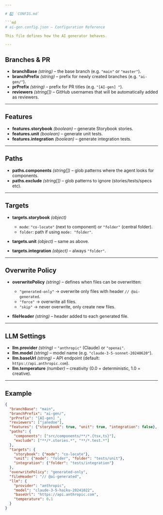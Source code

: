 ```yaml
---

# 2️⃣ `CONFIG.md`

```md
# ai-gen.config.json – Configuration Reference

This file defines how the AI generator behaves.

---
```


## Branches & PR

- **branchBase** _(string)_ – the base branch (e.g. `"main"` or `"master"`).
- **branchPrefix** _(string)_ – prefix for newly created branches (e.g. `"ai-gen/"`).
- **prPrefix** _(string)_ – prefix for PR titles (e.g. `"[AI-gen] "`).
- **reviewers** _(string[])_ – GitHub usernames that will be automatically added as reviewers.

---

## Features

- **features.storybook** _(boolean)_ – generate Storybook stories.
- **features.unit** _(boolean)_ – generate unit tests.
- **features.integration** _(boolean)_ – generate integration tests.

---

## Paths

- **paths.components** _(string[])_ – glob patterns where the agent looks for components.
- **paths.exclude** _(string[])_ – glob patterns to ignore (stories/tests/specs etc).

---

## Targets

- **targets.storybook** _(object)_

  - `mode`: `"co-locate"` (next to component) or `"folder"` (central folder).
  - `folder`: path if using `mode: "folder"`.

- **targets.unit** _(object)_ – same as above.

- **targets.integration** _(object)_ – always `"folder"`.

---

## Overwrite Policy

- **overwritePolicy** _(string)_ – defines when files can be overwritten:

  - `"generated-only"` → overwrite only files with header `// @ai-generated`.
  - `"force"` → overwrite all files.
  - `"skip"` → never overwrite, only create new files.

- **fileHeader** _(string)_ – header added to each generated file.

---

## LLM Settings

- **llm.provider** _(string)_ – `"anthropic"` (Claude) or `"openai"`.
- **llm.model** _(string)_ – model name (e.g. `"claude-3-5-sonnet-20240620"`).
- **llm.baseUrl** _(string)_ – API endpoint (default: `https://api.anthropic.com`).
- **llm.temperature** _(number)_ – creativity (0.0 = deterministic, 1.0 = creative).

---

## Example

```json
{
  "branchBase": "main",
  "branchPrefix": "ai-gen/",
  "prPrefix": "[AI-gen] ",
  "reviewers": ["janedoe"],
  "features": {"storybook": true, "unit": true, "integration": false},
  "paths": {
    "components": ["src/components/**/*.{tsx,ts}"],
    "exclude": ["**/*.stories.*", "**/*.test.*"]
  },
  "targets": {
    "storybook": {"mode": "co-locate"},
    "unit": {"mode": "folder", "folder": "tests/unit"},
    "integration": {"folder": "tests/integration"}
  },
  "overwritePolicy": "generated-only",
  "fileHeader": "// @ai-generated",
  "llm": {
    "provider": "anthropic",
    "model": "claude-3-5-haiku-20241022",
    "baseUrl": "https://api.anthropic.com",
    "temperature": 0.1
  }
}
```
